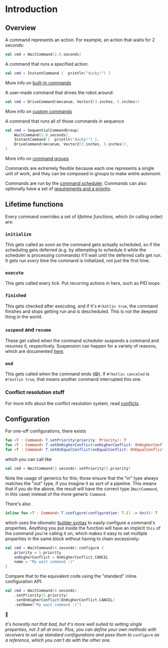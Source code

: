 # Introduction

## Overview

A command represents an action.
For example, an action that waits for 2 seconds:

```kotlin
val cmd = WaitCommand(2.0.seconds)
```

A command that runs a specified action:

```kotlin
val cmd = InstantCommand {  println("ducky!") }
```
More info on [built-in commands](builtin.md)

A user-made command that drives the robot around:

```kotlin
val cmd = DriveCommand(mecanum, Vector2(3.inches, 5.inches))
```
More info on [custom commands](custom.md)

A command that runs all of those commands in sequence

```kotlin
val cmd = SequentialCommandGroup(
    WaitCommand(2.0.seconds),
    InstantCommand {  println("ducky!") },
    DriveCommand(mecanum, Vector2(3.inches, 5.inches)),
)
```
More info on [command groups](groups.md)

Commands are extremely flexible because each one represents a single unit of work,
and they can be composed in groups to make entire autonomi.

Commands are run by the [command scheduler](/Scheduler/introduction.md).
Commands can also optionally have a set of [requirements and a priority](/Scheduler/conflicts.md).

## Lifetime functions

Every command overrides a set of *lifetime functions,* which (in calling order) are:

### `initialize`

This gets called as soon as the command gets actually scheduled,
so if the scheduling gets deferred
(e.g. by attempting to schedule it while the scheduler is processing commands)
it'll wait until the deferred calls get run.
It gets run *every* time the command is initialized, not just the first time.

### `execute`

This gets called every tick.
Put recurring actions in here,
such as PID loops.

### `finished`

This gets checked after executing, and if it's `#!kotlin true`,
the command finishes and stops getting run and is descheduled.
This is not the deepest thing in the world.

### `suspend` and `resume`

These get called when the command scheduler suspends a command and resumes it, respectively.
Suspension can happen for a variety of reasons,
which are documented [here](/Scheduler/conflicts.md).

### `end`

This gets called when the command ends (😱).
If `#!kotlin canceled` is `#!kotlin true`,
that means another command interrupted this one.

### Conflict resolution stuff

For more info about the conflict resolution system, read [conflicts](/Scheduler/conflicts.md).

## Configuration

For one-off configurations, there exists

```kotlin
fun <T : Command> T.setPriority(priority: Priority): T
fun <T : Command> T.setOnHigherConflict(onHigherConflict: OnHigherConflict): T
fun <T : Command> T.setOnEqualConflict(onEqualConflict: OnEqualConflict): T
```

which you can call like

```kotlin
val cmd = WaitCommand(3.seconds).setPriority(5.priority)
```

Note the usage of generics for this;
those ensure that the "in" type always matches the "out" type,
if you imagine it as sort of a pipeline.
This means that if you do the above, the result will have the correct type
(`WaitCommand`, in this case)
instead of the more generic `Command`.

There's also

```kotlin
inline fun <T : Command> T.configure(configuration: T.() -> Unit): T
```

which uses the idiomatic [builder syntax](https://kotlinlang.org/docs/type-safe-builders.html) to easily configure a command's properties.
Anything you put inside the function will have an implicit `this` of the command you're calling it on,
which makes it easy to set multiple properties in the same block without having to chain excessively:

```kotlin
val cmd = WaitCommand(4.seconds).configure {
    priority = 5.priority
    onHigherConflict = OnHigherConflict.CANCEL
    name = "My wait command :)"
}
```

Compare that to the equivalent code using the "standard" inline configuration API:

```kotlin
val cmd = WaitCommand(4.seconds)
    .setPriority(5.priority)
    .setOnHigherConflict(OnHigherConflict.CANCEL)
    .setName("My wait command :)")
```
🤢

*it's honestly not that bad, but it's more well suited to setting single properties, not 3 all at once.
Plus, you can define your own methods with receivers to set up standard configurations and pass them to `configure` as a reference,
which you can't do with the other one.*
